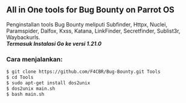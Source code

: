 
## All in One tools for Bug Bounty on Parrot OS
Penginstallan tools Bug Bounty meliputi Subfinder, Httpx, Nuclei, Paramspider, Dalfox, Kxss, Katana, LinkFinder, Secretfinder, Sublist3r, Waybackurls. <br>
<b><i>Termasuk Instalasi Go ke versi 1.21.0 </i></b>

### Cara menjalankan:
```bash
$ git clone https://github.com/F4CBR/Bug-Bounty.git Tools
$ cd Tools
$ sudo apt-get install dos2unix
$ dos2unix main.sh
$ bash main.sh
